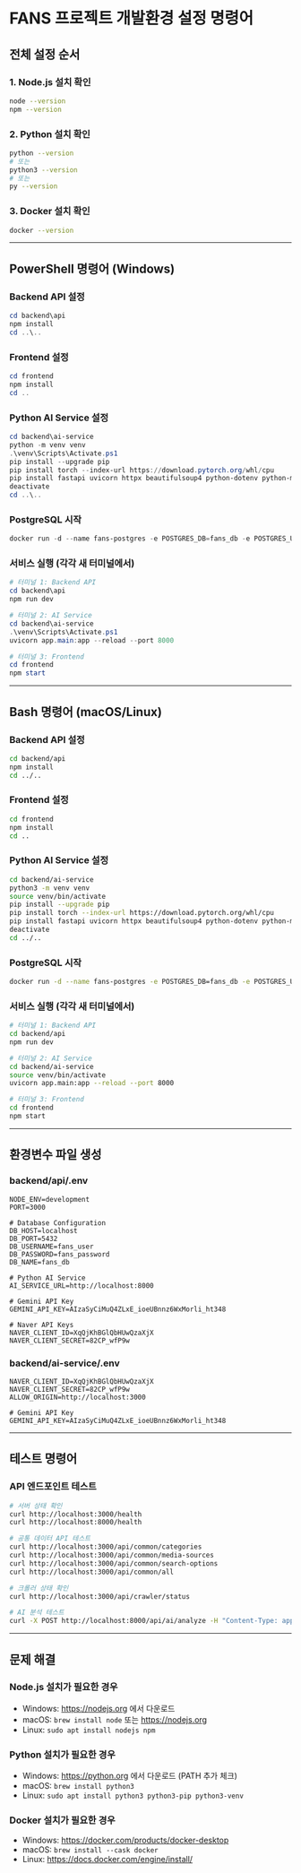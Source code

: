 # FANS 프로젝트 개발환경 설정 명령어

## 전체 설정 순서

### 1. Node.js 설치 확인
```bash
node --version
npm --version
```

### 2. Python 설치 확인
```bash
python --version
# 또는
python3 --version
# 또는
py --version
```

### 3. Docker 설치 확인
```bash
docker --version
```

---

## PowerShell 명령어 (Windows)

### Backend API 설정
```powershell
cd backend\api
npm install
cd ..\..
```

### Frontend 설정
```powershell
cd frontend
npm install
cd ..
```

### Python AI Service 설정
```powershell
cd backend\ai-service
python -m venv venv
.\venv\Scripts\Activate.ps1
pip install --upgrade pip
pip install torch --index-url https://download.pytorch.org/whl/cpu
pip install fastapi uvicorn httpx beautifulsoup4 python-dotenv python-multipart transformers tokenizers
deactivate
cd ..\..
```

### PostgreSQL 시작
```powershell
docker run -d --name fans-postgres -e POSTGRES_DB=fans_db -e POSTGRES_USER=fans_user -e POSTGRES_PASSWORD=fans_password -p 5432:5432 postgres:15
```

### 서비스 실행 (각각 새 터미널에서)
```powershell
# 터미널 1: Backend API
cd backend\api
npm run dev

# 터미널 2: AI Service  
cd backend\ai-service
.\venv\Scripts\Activate.ps1
uvicorn app.main:app --reload --port 8000

# 터미널 3: Frontend
cd frontend
npm start
```

---

## Bash 명령어 (macOS/Linux)

### Backend API 설정
```bash
cd backend/api
npm install
cd ../..
```

### Frontend 설정
```bash
cd frontend
npm install
cd ..
```

### Python AI Service 설정
```bash
cd backend/ai-service
python3 -m venv venv
source venv/bin/activate
pip install --upgrade pip
pip install torch --index-url https://download.pytorch.org/whl/cpu
pip install fastapi uvicorn httpx beautifulsoup4 python-dotenv python-multipart transformers tokenizers
deactivate
cd ../..
```

### PostgreSQL 시작
```bash
docker run -d --name fans-postgres -e POSTGRES_DB=fans_db -e POSTGRES_USER=fans_user -e POSTGRES_PASSWORD=fans_password -p 5432:5432 postgres:15
```

### 서비스 실행 (각각 새 터미널에서)
```bash
# 터미널 1: Backend API
cd backend/api
npm run dev

# 터미널 2: AI Service
cd backend/ai-service
source venv/bin/activate
uvicorn app.main:app --reload --port 8000

# 터미널 3: Frontend
cd frontend
npm start
```

---

## 환경변수 파일 생성

### backend/api/.env
```env
NODE_ENV=development
PORT=3000

# Database Configuration
DB_HOST=localhost
DB_PORT=5432
DB_USERNAME=fans_user
DB_PASSWORD=fans_password
DB_NAME=fans_db

# Python AI Service
AI_SERVICE_URL=http://localhost:8000

# Gemini API Key
GEMINI_API_KEY=AIzaSyCiMuQ4ZLxE_ioeUBnnz6WxMorli_ht348

# Naver API Keys
NAVER_CLIENT_ID=XqQjKhBGlQbHUwQzaXjX
NAVER_CLIENT_SECRET=82CP_wfP9w
```

### backend/ai-service/.env
```env
NAVER_CLIENT_ID=XqQjKhBGlQbHUwQzaXjX
NAVER_CLIENT_SECRET=82CP_wfP9w
ALLOW_ORIGIN=http://localhost:3000

# Gemini API Key
GEMINI_API_KEY=AIzaSyCiMuQ4ZLxE_ioeUBnnz6WxMorli_ht348
```

---

## 테스트 명령어

### API 엔드포인트 테스트
```bash
# 서버 상태 확인
curl http://localhost:3000/health
curl http://localhost:8000/health

# 공통 데이터 API 테스트
curl http://localhost:3000/api/common/categories
curl http://localhost:3000/api/common/media-sources
curl http://localhost:3000/api/common/search-options
curl http://localhost:3000/api/common/all

# 크롤러 상태 확인
curl http://localhost:3000/api/crawler/status

# AI 분석 테스트
curl -X POST http://localhost:8000/api/ai/analyze -H "Content-Type: application/json" -d '{"text": "테스트 뉴스 내용입니다."}'
```

---

## 문제 해결

### Node.js 설치가 필요한 경우
- Windows: https://nodejs.org 에서 다운로드
- macOS: `brew install node` 또는 https://nodejs.org
- Linux: `sudo apt install nodejs npm`

### Python 설치가 필요한 경우  
- Windows: https://python.org 에서 다운로드 (PATH 추가 체크)
- macOS: `brew install python3`
- Linux: `sudo apt install python3 python3-pip python3-venv`

### Docker 설치가 필요한 경우
- Windows: https://docker.com/products/docker-desktop
- macOS: `brew install --cask docker`
- Linux: https://docs.docker.com/engine/install/